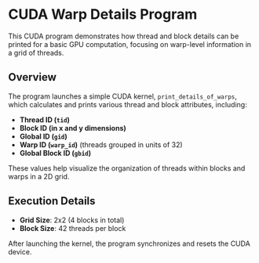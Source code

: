 # CUDA Warp Details Program

This CUDA program demonstrates how thread and block details can be printed for a basic GPU computation, focusing on warp-level information in a grid of threads.

## Overview

The program launches a simple CUDA kernel, `print_details_of_warps`, which calculates and prints various thread and block attributes, including:
- **Thread ID (`tid`)**
- **Block ID (in x and y dimensions)**
- **Global ID (`gid`)**
- **Warp ID (`warp_id`)** (threads grouped in units of 32)
- **Global Block ID (`gbid`)**

These values help visualize the organization of threads within blocks and warps in a 2D grid.

## Execution Details

- **Grid Size**: 2x2 (4 blocks in total)
- **Block Size**: 42 threads per block

After launching the kernel, the program synchronizes and resets the CUDA device.
